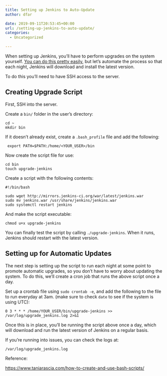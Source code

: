```yaml
---
title: Setting up Jenkins to Auto-Update
author: dfar

date: 2019-09-11T20:53:45+00:00
url: /setting-up-jenkins-to-auto-update/
categories:
  - Uncategorized

---
```

When setting up Jenkins, you&#8217;ll have to perform upgrades on the system yourself. <a rel="noreferrer noopener" aria-label="You can do this pretty easily (opens in a new tab)" href="https://dfar.io/upgrading-jenkins-on-azure/" target="_blank">You can do this pretty easily</a>, but let&#8217;s automate the process so that each night, Jenkins will download and install the latest version.

To do this you&#8217;ll need to have SSH access to the server.

## Creating Upgrade Script

First, SSH into the server.

Create a `bin/` folder in the user&#8217;s directory:

<pre class="wp-block-code"><code>cd ~
mkdir bin</code></pre>

If it doesn&#8217;t already exist, create a `.bash_profile` file and add the following:

<pre class="wp-block-code"><code> export PATH=$PATH:/home/&lt;YOUR_USER>/bin</code></pre>

Now create the script file for use:

<pre class="wp-block-code"><code>cd bin
touch upgrade-jenkins</code></pre>

Create a script with the following contents:

<pre class="wp-block-code"><code>#!/bin/bash

sudo wget http://mirrors.jenkins-ci.org/war/latest/jenkins.war
sudo mv jenkins.war /usr/share/jenkins/jenkins.war
sudo systemctl restart jenkins</code></pre>

And make the script executable:

<pre class="wp-block-code"><code>chmod u+x upgrade-jenkins</code></pre>

You can finally test the script by calling `./upgrade-jenkins`. When it runs, Jenkins should restart with the latest version.

## Setting up for Automatic Updates

The next step is setting up the script to run each night at some point to promote automatic upgrades, so you don&#8217;t have to worry about updating the system. To do this, we&#8217;ll create a cron job that runs the above script once a day.

Set up a crontab file using `sudo crontab -e`, and add the following to the file to run everyday at 3am. (make sure to check `date` to see if the system is using UTC):

<pre class="wp-block-code"><code>0 3 * * * /home/YOUR_USER/bin/upgrade-jenkins >> /var/log/upgrade_jenkins.log 2>&1</code></pre>

Once this is in place, you&#8217;ll be running the script above once a day, which will download and run the latest version of Jenkins on a regular basis.

If you&#8217;re running into issues, you can check the logs at:

<pre class="wp-block-code"><code>/var/log/upgrade_jenkins.log</code></pre>

  
Reference:

<https://www.taniarascia.com/how-to-create-and-use-bash-scripts/>